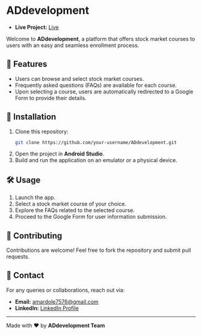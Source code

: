 # ADdevelopment

- **Live Project:** [Live ](https://amardole.github.io/addevelopment/)
 

Welcome to **ADdevelopment**, a platform that offers stock market courses to users with an easy and seamless enrollment process.

## 📌 Features
- Users can browse and select stock market courses.
- Frequently asked questions (FAQs) are available for each course.
- Upon selecting a course, users are automatically redirected to a Google Form to provide their details.
  

## 🔧 Installation
1. Clone this repository:
   ```sh
   git clone https://github.com/your-username/ADdevelopment.git
   ```
2. Open the project in **Android Studio**.
3. Build and run the application on an emulator or a physical device.

## 🛠 Usage
1. Launch the app.
2. Select a stock market course of your choice.
3. Explore the FAQs related to the selected course.
4. Proceed to the Google Form for user information submission.


## 🤝 Contributing
Contributions are welcome! Feel free to fork the repository and submit pull requests.

## 📩 Contact
For any queries or collaborations, reach out via:
- **Email:** amardole7576@gmail.com
- **LinkedIn:** [LinkedIn Profile](https://linkedin.com/in/amar-dole-41156b240) 

---
Made with ❤️ by **ADdevelopment Team**
